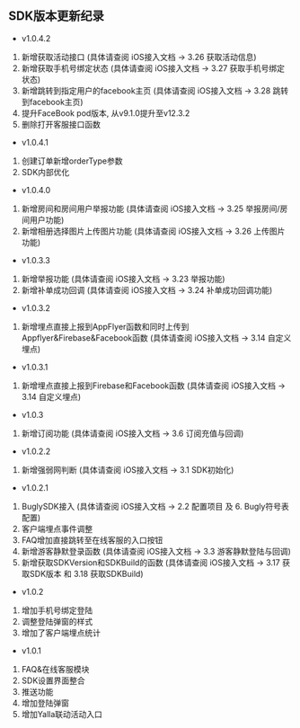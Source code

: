 
## SDK版本更新纪录 
- v1.0.4.2
1. 新增获取活动接口 (具体请查阅 iOS接入文档 -> 3.26 获取活动信息)
2. 新增获取手机号绑定状态 (具体请查阅 iOS接入文档 -> 3.27 获取手机号绑定状态)
3. 新增跳转到指定用户的facebook主页 (具体请查阅 iOS接入文档 -> 3.28 跳转到facebook主页)
4. 提升FaceBook pod版本, 从v9.1.0提升至v12.3.2
5. 删除打开客服接口函数

- v1.0.4.1
1. 创建订单新增orderType参数
2. SDK内部优化

- v1.0.4.0 
1. 新增房间和房间用户举报功能 (具体请查阅 iOS接入文档 -> 3.25 举报房间/房间用户功能)
2. 新增相册选择图片上传图片功能 (具体请查阅 iOS接入文档 -> 3.26 上传图片功能)

- v1.0.3.3  
1. 新增举报功能 (具体请查阅 iOS接入文档 -> 3.23 举报功能)
2. 新增补单成功回调 (具体请查阅 iOS接入文档 -> 3.24 补单成功回调功能)

- v1.0.3.2  
1. 新增埋点直接上报到AppFlyer函数和同时上传到Appflyer&Firebase&Facebook函数 (具体请查阅 iOS接入文档 -> 3.14 自定义埋点)

- v1.0.3.1  
1. 新增埋点直接上报到Firebase和Facebook函数 (具体请查阅 iOS接入文档 -> 3.14 自定义埋点)

- v1.0.3
1. 新增订阅功能 (具体请查阅 iOS接入文档 -> 3.6 订阅充值与回调)

- v1.0.2.2  
1. 新增强弱网判断 (具体请查阅 iOS接入文档 -> 3.1 SDK初始化)

- v1.0.2.1  
1. BuglySDK接入 (具体请查阅 iOS接入文档 -> 2.2 配置项目 及 6. Bugly符号表配置)
2. 客户端埋点事件调整 
3. FAQ增加直接跳转至在线客服的入口按钮
4. 新增游客静默登录函数 (具体请查阅 iOS接入文档 -> 3.3 游客静默登陆与回调)
5. 新增获取SDKVersion和SDKBuild的函数 (具体请查阅 iOS接入文档 -> 3.17 获取SDK版本 和 3.18 获取SDKBuild)
          
- v1.0.2 
1. 增加手机号绑定登陆
2. 调整登陆弹窗的样式
3. 增加了客户端埋点统计
  
- v1.0.1 
1. FAQ&在线客服模块
2. SDK设置界面整合
3. 推送功能
4. 增加登陆弹窗
5. 增加Yalla联动活动入口
